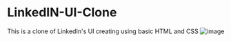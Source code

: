 # LinkedIN-UI-Clone
This is a clone of LinkedIn's UI creating using basic HTML and CSS
![image](https://github.com/srishti2005/LinkedIN-UI-Clone/assets/136243971/afd364b9-0a57-4906-9e50-c32d1fce0bc1)


